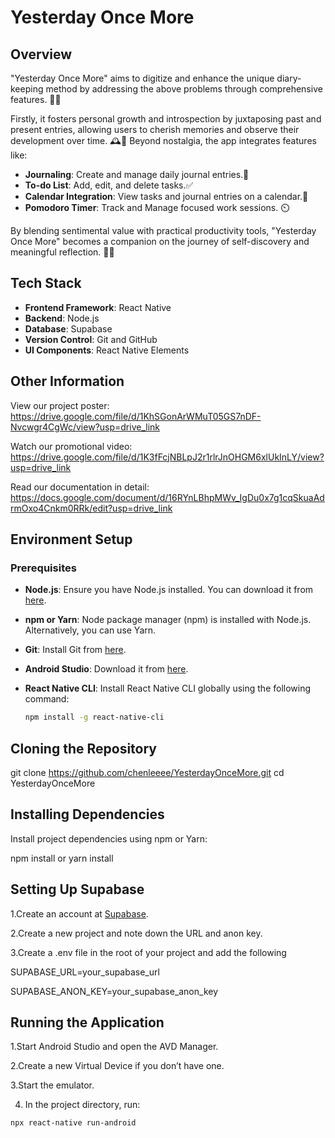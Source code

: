 # Yesterday Once More

## Overview

"Yesterday Once More" aims to digitize and enhance the unique diary-keeping method by addressing the above problems through comprehensive features. 📓✨

Firstly, it fosters personal growth and introspection by juxtaposing past and present entries, allowing users to cherish memories and observe their development over time. 🕰️💭 Beyond nostalgia, the app integrates features like:

- **Journaling**: Create and manage daily journal entries.📓
- **To-do List**: Add, edit, and delete tasks.✅ 
- **Calendar Integration**: View tasks and journal entries on a calendar.📅
- **Pomodoro Timer**: Track and Manage focused work sessions. ⏲️

By blending sentimental value with practical productivity tools, "Yesterday Once More" becomes a companion on the journey of self-discovery and meaningful reflection. 🌟🌱

## Tech Stack

- **Frontend Framework**: React Native
- **Backend**: Node.js
- **Database**: Supabase
- **Version Control**: Git and GitHub
- **UI Components**: React Native Elements

## Other Information
View our project poster: https://drive.google.com/file/d/1KhSGonArWMuT05GS7nDF-Nvcwgr4CgWc/view?usp=drive_link

Watch our promotional video: https://drive.google.com/file/d/1K3fFcjNBLpJ2r1rlrJnOHGM6xlUkInLY/view?usp=drive_link

Read our documentation in detail: https://docs.google.com/document/d/16RYnLBhpMWv_IgDu0x7g1cqSkuaAdrmOxo4Cnkm0RRk/edit?usp=drive_link

## Environment Setup

### Prerequisites

- **Node.js**: Ensure you have Node.js installed. You can download it from [here](https://nodejs.org/).
- **npm or Yarn**: Node package manager (npm) is installed with Node.js. Alternatively, you can use Yarn.
- **Git**: Install Git from [here](https://git-scm.com/).
- **Android Studio**: Download it from [here](https://developer.android.com/studio).
- **React Native CLI**: Install React Native CLI globally using the following command:

  ```sh
  npm install -g react-native-cli

## Cloning the Repository

  git clone https://github.com/chenleeee/YesterdayOnceMore.git
  cd YesterdayOnceMore

## Installing Dependencies
Install project dependencies using npm or Yarn:

  npm install
  or
  yarn install

## Setting Up Supabase
1.Create an account at [Supabase](https://supabase.com/).

2.Create a new project and note down the URL and anon key.

3.Create a .env file in the root of your project and add the following

  SUPABASE_URL=your_supabase_url
  
  SUPABASE_ANON_KEY=your_supabase_anon_key

## Running the Application

1.Start Android Studio and open the AVD Manager.

2.Create a new Virtual Device if you don’t have one.

3.Start the emulator.

4. In the project directory, run:

  ```sh
  npx react-native run-android

